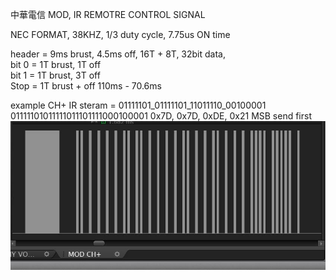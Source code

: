 中華電信 MOD, IR REMOTRE CONTROL SIGNAL  

NEC FORMAT, 38KHZ, 1/3 duty cycle, 7.75us ON time  

header = 9ms brust, 4.5ms off, 16T + 8T,
32bit data,  
bit 0 = 1T brust, 1T off  
bit 1 = 1T brust, 3T off  
Stop  = 1T brust + off 110ms - 70.6ms  

example CH+
IR steram = 01111101_01111101_11011110_00100001  
01111101011111011101111000100001
0x7D, 0x7D, 0xDE, 0x21
MSB send first  
![MOD_CH_UP.JPG](MOD_CH_UP.JPG)
